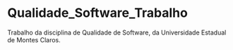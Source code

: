 # Qualidade_Software_Trabalho
Trabalho da disciplina de Qualidade de Software, da Universidade Estadual de Montes Claros.
